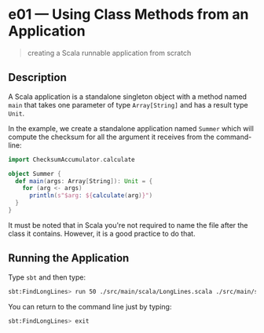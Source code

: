 # e01 &mdash; Using Class Methods from an Application
> creating a Scala runnable application from scratch

## Description
A Scala application is a standalone singleton object with a method named `main` that takes one parameter of type `Array[String]` and has a result type `Unit`.

In the example, we create a standalone application named `Summer` which will compute the checksum for all the argument it receives from the command-line:

```scala
import ChecksumAccumulator.calculate

object Summer {
  def main(args: Array[String]): Unit = {
    for (arg <- args)
      println(s"$arg: ${calculate(arg)}")
  }
}
```

It must be noted that in Scala you're not required to name the file after the class it contains. However, it is a good practice to do that.

## Running the Application
Type `sbt` and then type:

```bash
sbt:FindLongLines> run 50 ./src/main/scala/LongLines.scala ./src/main/scala/FindLongLines.scala
```

You can return to the command line just by typing: 
```bash
sbt:FindLongLines> exit
```
